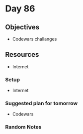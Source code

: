 # Day 86

## Objectives

- Codewars challanges

## Resources

- Internet

### Setup

- Internet

### Suggested plan for tomorrow

- Codewars

### Random Notes
